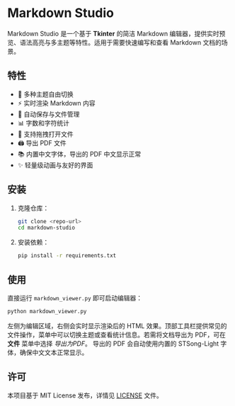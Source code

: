 # Markdown Studio

Markdown Studio 是一个基于 **Tkinter** 的简洁 Markdown 编辑器，提供实时预览、语法高亮与多主题等特性。适用于需要快速编写和查看 Markdown 文档的场景。

## 特性

- 🎨 多种主题自由切换
- ⚡ 实时渲染 Markdown 内容
- 📝 自动保存与文件管理
- 📊 字数和字符统计
- 💾 支持拖拽打开文件
- 🖨️ 导出 PDF 文件
- 📚 内置中文字体，导出的 PDF 中文显示正常
- ✨ 轻量级动画与友好的界面

## 安装

1. 克隆仓库：
   ```bash
   git clone <repo-url>
   cd markdown-studio
   ```
2. 安装依赖：
   ```bash
   pip install -r requirements.txt
   ```

## 使用

直接运行 `markdown_viewer.py` 即可启动编辑器：

```bash
python markdown_viewer.py
```

左侧为编辑区域，右侧会实时显示渲染后的 HTML 效果。顶部工具栏提供常见的文件操作，菜单中可以切换主题或查看统计信息。若需将文档导出为 PDF，可在 **文件** 菜单中选择 *导出为PDF*。
导出的 PDF 会自动使用内置的 STSong-Light 字体，确保中文文本正常显示。

## 许可

本项目基于 MIT License 发布，详情见 [LICENSE](LICENSE) 文件。

